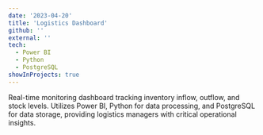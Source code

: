 ```yaml
---
date: '2023-04-20'
title: 'Logistics Dashboard'
github: ''
external: ''
tech:
  - Power BI
  - Python
  - PostgreSQL
showInProjects: true
---
```


Real-time monitoring dashboard tracking inventory inflow, outflow, and stock levels. Utilizes Power BI, Python for data processing, and PostgreSQL for data storage, providing logistics managers with critical operational insights. 